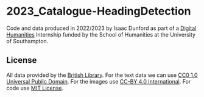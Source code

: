 # 2023_Catalogue-HeadingDetection
Code and data produced in 2022/2023 by Isaac Dunford as part of a [Digital Humanities](http://digitalhumanities.soton.ac.uk/) Internship funded by the School of Humanities at the University of Southampton.

## License

All data provided by the [British Library](https://creativecommons.org/licenses/by/4.0/). For the text data we can use [CC0 1.0 Universal Public Domain](https://creativecommons.org/publicdomain/zero/1.0/). For the images use [CC-BY 4.0 International](https://creativecommons.org/licenses/by/4.0/).  For code use [MIT License](https://mit-license.org/).
